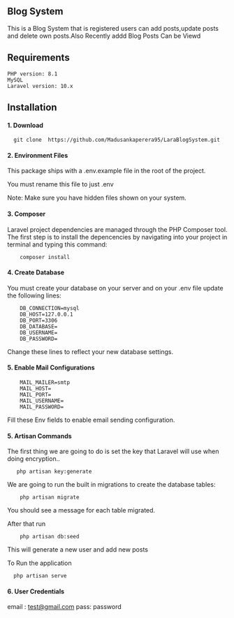 ##  Blog System

This is a Blog System  that is registered users can add posts,update posts and delete own posts.Also Recently addd Blog Posts Can be Viewd

## Requirements
    PHP version: 8.1
    MySQL
    Laravel version: 10.x

## Installation

#### 1. Download

      git clone  https://github.com/Madusankaperera95/LaraBlogSystem.git

#### 2. Environment Files
This package ships with a .env.example file in the root of the project.

You must rename this file to just .env

Note: Make sure you have hidden files shown on your system.

#### 3. Composer
Laravel project dependencies are managed through the PHP Composer tool. The first step is to install the depencencies by navigating into your project in terminal and typing this command:

        composer install

#### 4. Create Database
You must create your database on your server and on your .env file update the following lines:

        DB_CONNECTION=mysql
        DB_HOST=127.0.0.1
        DB_PORT=3306
        DB_DATABASE=
        DB_USERNAME=
        DB_PASSWORD=

Change these lines to reflect your new database settings.

#### 5. Enable Mail Configurations

        MAIL_MAILER=smtp
        MAIL_HOST=
        MAIL_PORT=
        MAIL_USERNAME=
        MAIL_PASSWORD=
Fill these Env fields to enable email sending configuration.

#### 5. Artisan Commands

The first thing we are going to do is set the key that Laravel will use when doing encryption..

       php artisan key:generate

We are going to run the built in migrations to create the database tables:

        php artisan migrate

You should see a message for each table migrated.

After that run
      
        php artisan db:seed

This will generate a new user and add new posts

To Run the application

      php artisan serve

#### 6. User Credentials

email : test@gmail.com
pass: password
